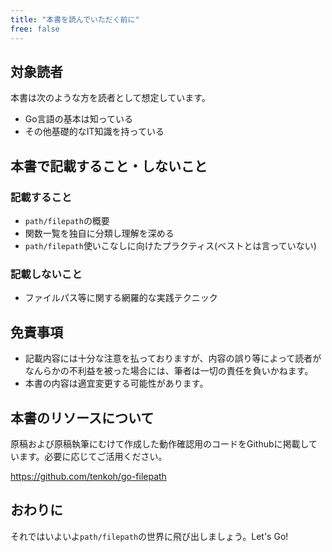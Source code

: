 ```yaml
---
title: "本書を読んでいただく前に"
free: false
---
```


## 対象読者
本書は次のような方を読者として想定しています。
- Go言語の基本は知っている
- その他基礎的なIT知識を持っている

## 本書で記載すること・しないこと
### 記載すること
- `path/filepath`の概要
- 関数一覧を独自に分類し理解を深める
- `path/filepath`使いこなしに向けたプラクティス(ベストとは言っていない)

### 記載しないこと
- ファイルパス等に関する網羅的な実践テクニック

## 免責事項
- 記載内容には十分な注意を払っておりますが、内容の誤り等によって読者がなんらかの不利益を被った場合には、筆者は一切の責任を負いかねます。
- 本書の内容は適宜変更する可能性があります。

## 本書のリソースについて
原稿および原稿執筆にむけて作成した動作確認用のコードをGithubに掲載しています。必要に応じてご活用ください。

https://github.com/tenkoh/go-filepath

## おわりに
それではいよいよ`path/filepath`の世界に飛び出しましょう。Let's Go!